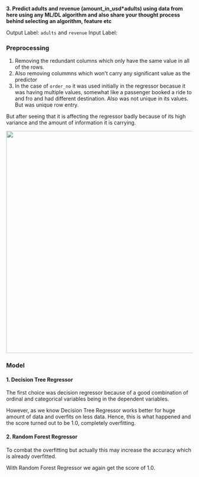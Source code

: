 

**3. Predict adults and revenue (amount_in_usd*adults) using data from here using any ML/DL algorithm and also share your thought process behind selecting an algorithm, feature etc**

Output Label: `adults` and `revenue`
Input Label: 

### Preprocessing 

1. Removing the redundant columns which only have the same value in all of the rows.
2. Also removing colummns which won't carry any significant value as the predictor
3. In the case of `order_no` it was used initially in the regressor becasue it was having multiple values, somewhat like a passenger booked a ride to and fro and had different destination. Also was not unique in its values. But was unique row entry. 

But after seeing that it is affecting the regressor badly because of its high variance and the amount of information it is carrying. 

<img src = "https://miro.medium.com/max/1250/1*Q0PrzYheyZTU4E0Og5AW4A.png" width = 600>

### Model 

#### 1. Decision Tree Regressor
   The first choice was decision regressor because of a good combination of ordinal and categorical variables being in the dependent variables. 

   However, as we know Decision Tree Regressor works better for huge amount of data and overfits on less data. Hence, this is what happened and the score turned out to be 1.0, completely overfitting. 


#### 2. Random Forest Regressor 

To combat the overfitting but actually this may increase the accuracy which is already overfitted. 

With Random Forest Regressor we again get the score of 1.0. 



